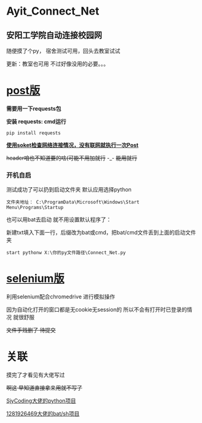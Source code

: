 

# Ayit_Connect_Net

## 安阳工学院自动连接校园网

随便摸了个py，  宿舍测试可用，回头去教室试试

更新：教室也可用  不过好像没用的必要。。。

# [post版](https://github.com/caravaned/Ayit_Connect_Net/blob/main/Connect_Net.py)

**需要用一下requests包**

**安装 requests:  cmd运行**

```
pip install requests
```

**<u>使用soket检查网络连接情况，没有联网就执行一次Post</u>**

~~header咱也不知道要的啥(可能不用加就行~~   -_-  ~~能用就行~~

### 开机自启

测试成功了可以扔到启动文件夹  默认应用选择python


```
文件夹地址： C:\ProgramData\Microsoft\Windows\Start Menu\Programs\Startup
```

也可以用bat去启动  就不用设置默认程序了：

​	新建txt填入下面一行，后缀改为bat或cmd，把bat/cmd文件丢到上面的启动文件夹

```
start pythonw X:\你的py文件路径\Connect_Net.py
```



# [selenium版](#)

利用selenium配合chromedrive 进行模拟操作

因为自动化打开的窗口都是无cookie无session的   所以不会有打开时已登录的情况 就很舒服

~~文件手贱删了 待提交~~



# 关联

摸完了才看见有大佬写过 

~~啊这    早知道直接拿来用就不写了~~

[SjyCoding大佬的python项目](https://github.com/SjyCoding/ayit_autologin)

[1281926469大佬的bat/sh项目](https://github.com/1281926469/Ayit_Autologin_CampusNetwork)

